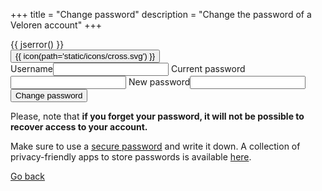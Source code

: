 +++
title = "Change password"
description = "Change the password of a Veloren account"
+++

<div class="account">
  {{ jserror() }}
  <form onsubmit="window.postToBackendChangePassword(event)">
    <div id="alertbox" class="alertbox">
      <span id="alerttext" class="alerttext"></span>
      <button type="button" class="closebtn" onclick="window.closeAlert()">{{ icon(path='static/icons/cross.svg') }}</button>
    </div>
    <label>Username<input type="text" required name="username"></label>
    <label>Current password<input type="password" required name="current_password"></label>
    <label>New password<input type="password" required name="new_password"></label>
    <button type="submit" class="button-change">Change password</button>
  </form>
  <p>Please, note that <b>if you forget your password, it will not be possible to recover access to your account.</b></p>
  <p>Make sure to use a <a href="https://imgs.xkcd.com/comics/password_strength.png" target="_blank">secure password</a> and write it down. A collection of privacy-friendly apps to store passwords is available <a href="https://www.privacyguides.org/en/passwords/" target="_blank">here</a>.</p>
  <a id="go-back" href="/account/create-account">Go back</a>
</div>
